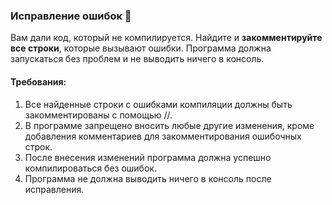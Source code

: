 
### Исправление ошибок 🐛

Вам дали код, который не компилируется. Найдите и **закомментируйте все строки**, которые вызывают ошибки. Программа должна запускаться без проблем и не выводить ничего в консоль.

#### Требования:
1. Все найденные строки с ошибками компиляции должны быть закомментированы с помощью //. 
2. В программе запрещено вносить любые другие изменения, кроме добавления комментариев для закомментирования ошибочных строк. 
3. После внесения изменений программа должна успешно компилироваться без ошибок. 
4. Программа не должна выводить ничего в консоль после исправления.